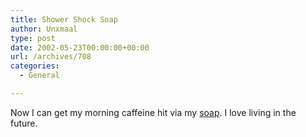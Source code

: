 ```yaml
---
title: Shower Shock Soap
author: Unxmaal
type: post
date: 2002-05-23T00:00:00+00:00
url: /archives/708
categories:
  - General

---
```

Now I can get my morning caffeine hit via my [soap][1]. I love living in the future.

 [1]: http://www.thinkgeek.com/stuff/caffeine/5a65.shtml
